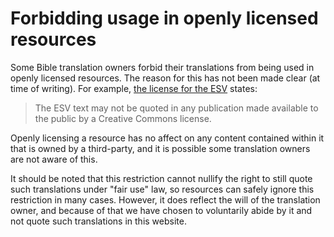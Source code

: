 
# Forbidding usage in openly licensed resources

Some Bible translation owners forbid their translations from being used in openly licensed resources. The reason for this has not been made clear (at time of writing). For example, [the license for the ESV](https://www.crossway.org/permissions/) states:

> The ESV text may not be quoted in any publication made available to the public by a Creative Commons license.

Openly licensing a resource has no affect on any content contained within it that is owned by a third-party, and it is possible some translation owners are not aware of this.

It should be noted that this restriction cannot nullify the right to still quote such translations under "fair use" law, so resources can safely ignore this restriction in many cases. However, it does reflect the will of the translation owner, and because of that we have chosen to voluntarily abide by it and not quote such translations in this website.

<VPButton href='/resources/bibles/' text="Bible restrictions" theme='alt'></VPButton>
